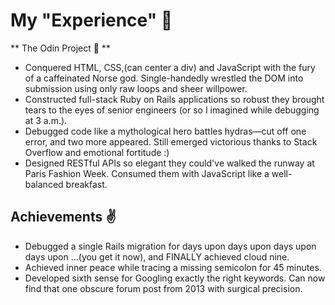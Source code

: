 # My "Experience" 📖

** The Odin Project 📜 **
- Conquered HTML, CSS,(can center a div) and JavaScript with the fury of a caffeinated Norse god. Single-handedly wrestled the DOM into submission using only raw loops and sheer willpower.
- Constructed full-stack Ruby on Rails applications so robust they brought tears to the eyes of senior engineers (or so I imagined while debugging at 3 a.m.).
- Debugged code like a mythological hero battles hydras—cut off one error, and two more appeared. Still emerged victorious thanks to Stack Overflow and emotional fortitude :)
- Designed RESTful APIs so elegant they could've walked the runway at Paris Fashion Week. Consumed them with JavaScript like a well-balanced breakfast.

## Achievements ✌️
- Debugged a single Rails migration for days upon days upon days upon days upon ...(you get it now), and FINALLY achieved cloud nine.
- Achieved inner peace while tracing a missing semicolon for 45 minutes.
- Developed sixth sense for Googling exactly the right keywords. Can now find that one obscure forum post from 2013 with surgical precision.

